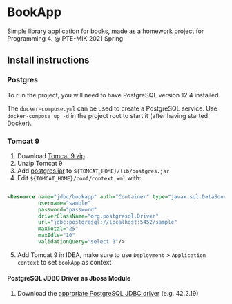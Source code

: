# BookApp
Simple library application for books, made as a homework project for Programming 4. @ PTE-MIK 2021 Spring

## Install instructions

### Postgres

To run the project, you will need to have PostgreSQL version 12.4 installed.

The `docker-compose.yml` can be used to create a PostgreSQL service. Use `docker-compose up -d` in the project root to
start it (after having started Docker).

### Tomcat 9

1. Download [Tomcat 9 zip](https://tomcat.apache.org/download-90.cgi)
2. Unzip Tomcat 9
3. Add [postgres.jar](https://jdbc.postgresql.org/download.html) to `${TOMCAT_HOME}/lib/postgres.jar`
4. Edit `${TOMCAT_HOME}/conf/context.xml` with:

```xml

<Resource name="jdbc/bookapp" auth="Container" type="javax.sql.DataSource"
          username="sample"
          password="password"
          driverClassName="org.postgresql.Driver"
          url="jdbc:postgresql://localhost:5452/sample"
          maxTotal="25"
          maxIdle="10"
          validationQuery="select 1"/> 
```

5. Add Tomcat 9 in IDEA, make sure to use `Deployment` > `Application context` to set `bookApp` as context

#### PostgreSQL JDBC Driver as Jboss Module

1. Download the [approriate PostgreSQL JDBC driver](https://jdbc.postgresql.org/download.html) (e.g. 42.2.19)

